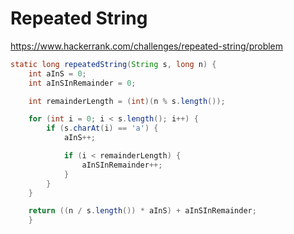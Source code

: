 # Repeated String

<https://www.hackerrank.com/challenges/repeated-string/problem>

```java
static long repeatedString(String s, long n) {
    int aInS = 0;
    int aInSInRemainder = 0;

    int remainderLength = (int)(n % s.length());

    for (int i = 0; i < s.length(); i++) {
        if (s.charAt(i) == 'a') {
            aInS++;

            if (i < remainderLength) {
                aInSInRemainder++;
            }
        }
    }

    return ((n / s.length()) * aInS) + aInSInRemainder;
    }
```
